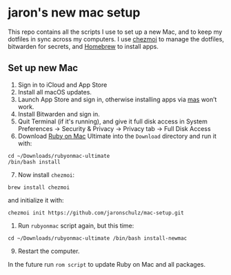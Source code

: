 # jaron's new mac setup

This repo contains all the scripts I use to set up a new Mac, and to keep my dotfiles in sync across my computers. I use [chezmoi](https://www.chezmoi.io/) to manage the dotfiles, bitwarden for secrets, and [Homebrew](https://brew.sh/) to install apps.

## Set up new Mac

1. Sign in to iCloud and App Store
2. Install all macOS updates.
3. Launch App Store and sign in, otherwise installing apps via [mas](https://github.com/mas-cli/mas) won’t work.
4. Install Bitwarden and sign in.
5. Quit Terminal (if it's running), and give it full disk access in System Preferences -> Security & Privacy -> Privacy tab -> Full Disk Access
6. Download [Ruby on Mac](https://www.rubyonmac.dev) Ultimate into the `Download` directory and run it with:

```shell
cd ~/Downloads/rubyonmac-ultimate
/bin/bash install
```

7. Now install `chezmoi`:

```shell
brew install chezmoi
```

and initialize it with:

```shell
chezmoi init https://github.com/jaronschulz/mac-setup.git
```

1. Run `rubyonmac` script again, but this time:

```shell
cd ~/Downloads/rubyonmac-ultimate /bin/bash install-newmac
```

9. Restart the computer.

In the future run `rom script` to update Ruby on Mac and all packages.

